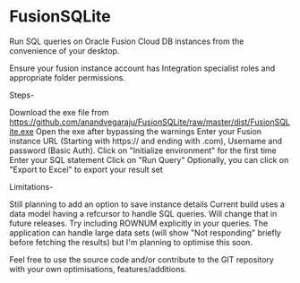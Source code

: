 # FusionSQLite
Run SQL queries on Oracle Fusion Cloud DB instances from the convenience of your desktop.

Ensure your fusion instance account has Integration specialist roles and appropriate folder permissions.

Steps-

Download the exe file from https://github.com/anandvegaraju/FusionSQLite/raw/master/dist/FusionSQLite.exe
Open the exe after bypassing the warnings
Enter your Fusion instance URL (Starting with https:// and ending with .com), Username and password (Basic Auth).
Click on "Initialize environment" for the first time
Enter your SQL statement
Click on "Run Query"
Optionally, you can click on "Export to Excel" to export your result set


Limitations-

Still planning to add an option to save instance details
Current build uses a data model having a refcursor to handle SQL queries. Will change that in future releases.
Try including ROWNUM explicitly in your queries. The application can handle large data sets (will show "Not responding" briefly before fetching the results) but I'm planning to optimise this soon.

Feel free to use the source code and/or contribute to the GIT repository with your own optimisations, features/additions.
